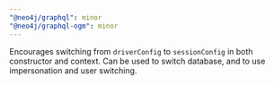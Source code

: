 ```yaml
---
"@neo4j/graphql": minor
"@neo4j/graphql-ogm": minor
---
```


Encourages switching from `driverConfig` to `sessionConfig` in both constructor and context. Can be used to switch database, and to use impersonation and user switching.

